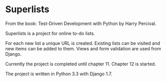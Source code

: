 Superlists
==========

From the book: Test-Driven Development with Python by Harry Percival.

Superlists is a project for online to-do lists.

For each new list a unique URL is created.
Existing lists can be visited and new items can be added to them.
Views and form validation are used from Django.

Currently the project is completed until chapter 11.
Chapter 12 is started.

The project is written in Python 3.3 with Django 1.7.